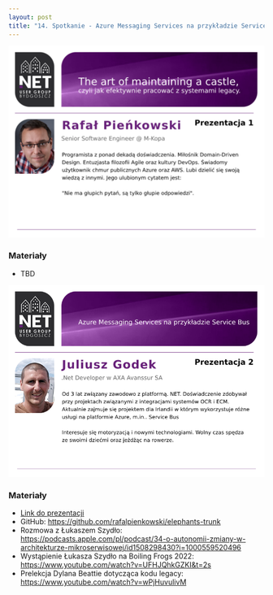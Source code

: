 ```yaml
---
layout: post
title: "14. Spotkanie - Azure Messaging Services na przykładzie Service Bus, The art of maintaining a castle, czyli jak efektywnie pracować z systemami legacy"
---
```



![Prezentacja 2](/assets/2022-05-12-1.png)

### Materiały

- TBD

![Prezentacja 2](/assets/2022-05-12-2.png)

### Materiały

- [Link do prezentacji](https://1drv.ms/b/s!AmEOO4UghMM_hFzntqUEc9z5rFqg?e=2bpcSI)
- GitHub: https://github.com/rafalpienkowski/elephants-trunk
- Rozmowa z Łukaszem Szydło: https://podcasts.apple.com/pl/podcast/34-o-autonomii-zmiany-w-architekturze-mikroserwisowej/id1508298430?i=1000559520496
- Wystąpienie Łukasza Szydło na Boiling Frogs 2022: https://www.youtube.com/watch?v=UFHJQhkGZKI&t=2s
- Prelekcja Dylana Beattie dotycząca kodu legacy: https://www.youtube.com/watch?v=wPjHuvulivM